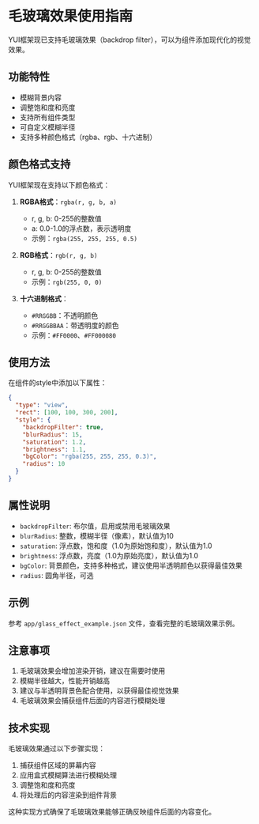 # 毛玻璃效果使用指南

YUI框架现已支持毛玻璃效果（backdrop filter），可以为组件添加现代化的视觉效果。

## 功能特性

- 模糊背景内容
- 调整饱和度和亮度
- 支持所有组件类型
- 可自定义模糊半径
- 支持多种颜色格式（rgba、rgb、十六进制）

## 颜色格式支持

YUI框架现在支持以下颜色格式：

1. **RGBA格式**：`rgba(r, g, b, a)`
   - r, g, b: 0-255的整数值
   - a: 0.0-1.0的浮点数，表示透明度
   - 示例：`rgba(255, 255, 255, 0.5)`

2. **RGB格式**：`rgb(r, g, b)`
   - r, g, b: 0-255的整数值
   - 示例：`rgb(255, 0, 0)`

3. **十六进制格式**：
   - `#RRGGBB`：不透明颜色
   - `#RRGGBBAA`：带透明度的颜色
   - 示例：`#FF0000`、`#FF000080`

## 使用方法

在组件的style中添加以下属性：

```json
{
  "type": "view",
  "rect": [100, 100, 300, 200],
  "style": {
    "backdropFilter": true,
    "blurRadius": 15,
    "saturation": 1.2,
    "brightness": 1.1,
    "bgColor": "rgba(255, 255, 255, 0.3)",
    "radius": 10
  }
}
```

## 属性说明

- `backdropFilter`: 布尔值，启用或禁用毛玻璃效果
- `blurRadius`: 整数，模糊半径（像素），默认值为10
- `saturation`: 浮点数，饱和度（1.0为原始饱和度），默认值为1.0
- `brightness`: 浮点数，亮度（1.0为原始亮度），默认值为1.0
- `bgColor`: 背景颜色，支持多种格式，建议使用半透明颜色以获得最佳效果
- `radius`: 圆角半径，可选

## 示例

参考 `app/glass_effect_example.json` 文件，查看完整的毛玻璃效果示例。

## 注意事项

1. 毛玻璃效果会增加渲染开销，建议在需要时使用
2. 模糊半径越大，性能开销越高
3. 建议与半透明背景色配合使用，以获得最佳视觉效果
4. 毛玻璃效果会捕获组件后面的内容进行模糊处理

## 技术实现

毛玻璃效果通过以下步骤实现：

1. 捕获组件区域的屏幕内容
2. 应用盒式模糊算法进行模糊处理
3. 调整饱和度和亮度
4. 将处理后的内容渲染到组件背景

这种实现方式确保了毛玻璃效果能够正确反映组件后面的内容变化。